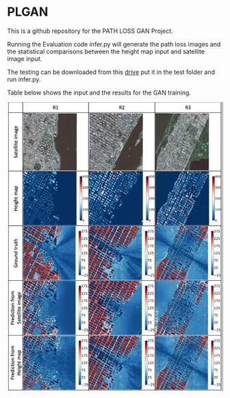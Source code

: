 # PLGAN 

This is a github repository for the PATH LOSS GAN Project.

Running the Evaluation code infer.py will generate the path loss images and the statistical comparisons between the height map input and satellite image input.

The testing can be downloaded from this [drive](https://drive.google.com/drive/folders/1DgGqWcX1VYvIf8YDjjmr6WHAO1bJBvUN?usp=sharing)
put it in the test folder and run infer.py.

Table below shows the input and the results for the GAN training.

![](paper_table.png)
